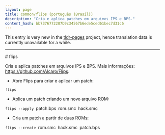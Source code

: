 ```yaml
---
layout: page
title: common/flips (português (Brasil))
description: "Cria e aplica patches em arquivos IPS e BPS."
content_hash: bb7376772287b9c34567b6ede5ced61bec7d31c6
---
```


This entry is very new in the [tldr-pages](https://github.com/tldr-pages/tldr) project, hence translation data is currently unavailable for a while.

<hr># flips

Cria e aplica patches em arquivos IPS e BPS.
Mais informações: <https://github.com/Alcaro/Flips>.

- Abre Flips para criar e aplicar um patch:

`flips`

- Aplica um patch criando um novo arquivo ROM:

`flips --apply `<span class="tldr-var badge badge-pill bg-dark-lm bg-white-dm text-white-lm text-dark-dm font-weight-bold">patch.bps</span>` `<span class="tldr-var badge badge-pill bg-dark-lm bg-white-dm text-white-lm text-dark-dm font-weight-bold">rom.smc</span>` `<span class="tldr-var badge badge-pill bg-dark-lm bg-white-dm text-white-lm text-dark-dm font-weight-bold">hack.smc</span>

- Cria um patch a partir de duas ROMs:

`flips --create `<span class="tldr-var badge badge-pill bg-dark-lm bg-white-dm text-white-lm text-dark-dm font-weight-bold">rom.smc</span>` `<span class="tldr-var badge badge-pill bg-dark-lm bg-white-dm text-white-lm text-dark-dm font-weight-bold">hack.smc</span>` `<span class="tldr-var badge badge-pill bg-dark-lm bg-white-dm text-white-lm text-dark-dm font-weight-bold">patch.bps</span>
